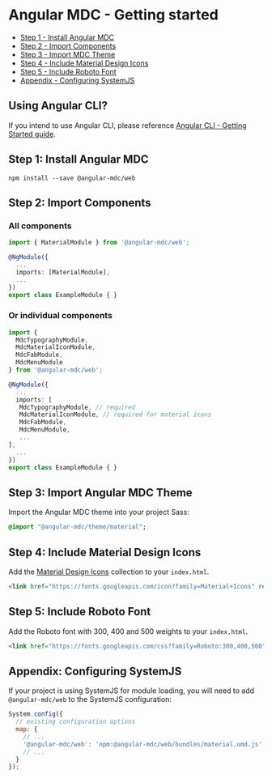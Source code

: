 # Angular MDC - Getting started

 - [Step 1 - Install Angular MDC](#step1)
 - [Step 2 - Import Components](#step2)
 - [Step 3 - Import MDC Theme](#step3)
 - [Step 4 - Include Material Design Icons](#step4)
 - [Step 5 - Include Roboto Font](#step5)
 - [Appendix - Configuring SystemJS](#config-systemjs)

## Using Angular CLI?
If you intend to use Angular CLI, please reference [Angular CLI - Getting Started guide](https://github.com/trimox/angular-mdc-web/blob/master/docs/guide-angular-cli.md).

## <a name="step1"></a> Step 1: Install Angular MDC
```
npm install --save @angular-mdc/web
```

## <a name="step2"></a> Step 2: Import Components
### All components
```ts
import { MaterialModule } from '@angular-mdc/web';

@NgModule({
  ...
  imports: [MaterialModule],
  ...
})
export class ExampleModule { }
```

### Or individual components
```ts
import {
  MdcTypographyModule,
  MdcMaterialIconModule,
  MdcFabModule,
  MdcMenuModule
} from '@angular-mdc/web';

@NgModule({
  ...
  imports: [
   MdcTypographyModule, // required
   MdcMaterialIconModule, // required for material icons
   MdcFabModule,
   MdcMenuModule,
   ...
],
  ...
})
export class ExampleModule { }
```

## <a name="step3"></a> Step 3: Import Angular MDC Theme
Import the Angular MDC theme into your project Sass:
```sass
@import "@angular-mdc/theme/material";
```

## <a name="step4"></a> Step 4: Include Material Design Icons
Add the [Material Design Icons](https://material.io/icons/) collection to your `index.html`.

```html
<link href="https://fonts.googleapis.com/icon?family=Material+Icons" rel="stylesheet">
```

## <a name="step5"></a> Step 5: Include Roboto Font
Add the Roboto font with 300, 400 and 500 weights to your `index.html`.

```html
<link href="https://fonts.googleapis.com/css?family=Roboto:300,400,500" rel="stylesheet">
```

## <a name="config-systemjs"></a> Appendix: Configuring SystemJS

If your project is using SystemJS for module loading, you will need to add `@angular-mdc/web`
to the SystemJS configuration:

```js
System.config({
  // existing configuration options
  map: {
    // ...
    '@angular-mdc/web': 'npm:@angular-mdc/web/bundles/material.umd.js',
    // ...
  }
});
```
